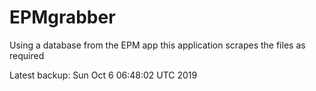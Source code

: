 # EPMgrabber
Using a database from the EPM app this application scrapes the files as required


Latest backup: Sun Oct 6 06:48:02 UTC 2019
